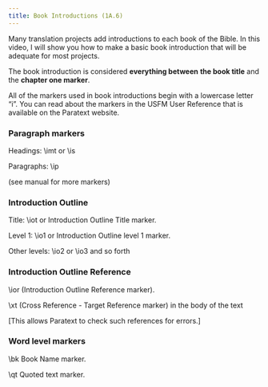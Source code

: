```yaml
---
title: Book Introductions (1A.6)
---
```

Many translation projects add introductions to each book of the Bible. In this video, I will show you how to make a basic book introduction that will be adequate for most projects.

The book introduction is considered **everything between** **the book title** and the **chapter one marker**.

All of the markers used in book introductions begin with a lowercase letter “i”. You can read about the markers in the USFM User Reference that is available on the Paratext website.

### Paragraph markers

Headings: \\imt or \\is

Paragraphs: \\ip

(see manual for more markers)

### Introduction Outline

Title: \\iot or Introduction Outline Title marker.

Level 1: \\io1 or Introduction Outline level 1 marker.

Other levels: \\io2 or \\io3 and so forth

### Introduction Outline Reference

\\ior (Introduction Outline Reference marker).

\\xt (Cross Reference - Target Reference marker) in the body of the text

[This allows Paratext to check such references for errors.]

### Word level markers

\\bk Book Name marker.

\\qt Quoted text marker.

